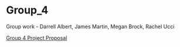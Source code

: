 # Group_4
Group work - Darrell Albert, James Martin, Megan Brock, Rachel Ucci

[Group 4 Project Proposal](https://github.com/BIOL4110/Group_4/blob/main/Group4_Proposal.pdf)
